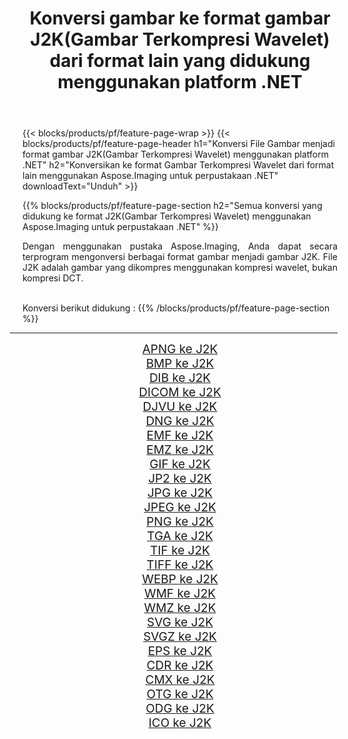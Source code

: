 ﻿---
title: Konversi gambar ke format gambar J2K(Gambar Terkompresi Wavelet) dari format lain yang didukung menggunakan platform .NET 
weight: 3920
url: /id/net/conversion/to/j2k 
lang: id
langdirlevel: 2
locales: zh-hans,ja,it,ru,de,es,fr,nl,id,lt,pl,pt,vi,tr,ko,zh-hant,ar,hi,th,sv,cs,uk,he
description: Menggunakan Aspose.Imaging untuk pustaka .NET, mudah untuk mengonversi ke J2K(Gambar Terkompresi Wavelet) dari format gambar lain yang didukung
---

{{< blocks/products/pf/feature-page-wrap >}}
{{< blocks/products/pf/feature-page-header h1="Konversi File Gambar menjadi format gambar J2K(Gambar Terkompresi Wavelet) menggunakan platform .NET" h2="Konversikan ke format Gambar Terkompresi Wavelet dari format lain menggunakan Aspose.Imaging untuk perpustakaan .NET" downloadText="Unduh" >}}


{{% blocks/products/pf/feature-page-section  h2="Semua konversi yang didukung ke format J2K(Gambar Terkompresi Wavelet) menggunakan Aspose.Imaging untuk perpustakaan .NET" %}}
<p align=justify>Dengan menggunakan pustaka Aspose.Imaging, Anda dapat secara terprogram mengonversi berbagai format gambar menjadi gambar J2K. File J2K adalah gambar yang dikompres menggunakan kompresi wavelet, bukan kompresi DCT.</p>
<br/>
Konversi berikut didukung :
{{% /blocks/products/pf/feature-page-section %}}
<div class="container-fluid productfamilypage bg-gray">
    <div class="convertypes bg-gray agp-content section">
        <div class="container">
		<hr style="margin-left:-20px;"/>
		<div class="row other-converters" style="gap: 10px;font-size: 19px;text-align:center;">
		    <div class='col-md-2 other-converter remove-lp remove-rp'><a href="/imaging/id/net/conversion/apng-to-j2k" style="padding:15px;">APNG ke J2K</a></div>
<div class='col-md-2 other-converter remove-lp remove-rp'><a href="/imaging/id/net/conversion/bmp-to-j2k" style="padding:15px;">BMP ke J2K</a></div>
<div class='col-md-2 other-converter remove-lp remove-rp'><a href="/imaging/id/net/conversion/dib-to-j2k" style="padding:15px;">DIB ke J2K</a></div>
<div class='col-md-2 other-converter remove-lp remove-rp'><a href="/imaging/id/net/conversion/dicom-to-j2k" style="padding:15px;">DICOM ke J2K</a></div>
<div class='col-md-2 other-converter remove-lp remove-rp'><a href="/imaging/id/net/conversion/djvu-to-j2k" style="padding:15px;">DJVU ke J2K</a></div>
<div class='col-md-2 other-converter remove-lp remove-rp'><a href="/imaging/id/net/conversion/dng-to-j2k" style="padding:15px;">DNG ke J2K</a></div>
<div class='col-md-2 other-converter remove-lp remove-rp'><a href="/imaging/id/net/conversion/emf-to-j2k" style="padding:15px;">EMF ke J2K</a></div>
<div class='col-md-2 other-converter remove-lp remove-rp'><a href="/imaging/id/net/conversion/emz-to-j2k" style="padding:15px;">EMZ ke J2K</a></div>
<div class='col-md-2 other-converter remove-lp remove-rp'><a href="/imaging/id/net/conversion/gif-to-j2k" style="padding:15px;">GIF ke J2K</a></div>
<div class='col-md-2 other-converter remove-lp remove-rp'><a href="/imaging/id/net/conversion/jp2-to-j2k" style="padding:15px;">JP2 ke J2K</a></div>
<div class='col-md-2 other-converter remove-lp remove-rp'><a href="/imaging/id/net/conversion/jpg-to-j2k" style="padding:15px;">JPG ke J2K</a></div>
<div class='col-md-2 other-converter remove-lp remove-rp'><a href="/imaging/id/net/conversion/jpeg-to-j2k" style="padding:15px;">JPEG ke J2K</a></div>
<div class='col-md-2 other-converter remove-lp remove-rp'><a href="/imaging/id/net/conversion/png-to-j2k" style="padding:15px;">PNG ke J2K</a></div>
<div class='col-md-2 other-converter remove-lp remove-rp'><a href="/imaging/id/net/conversion/tga-to-j2k" style="padding:15px;">TGA ke J2K</a></div>
<div class='col-md-2 other-converter remove-lp remove-rp'><a href="/imaging/id/net/conversion/tif-to-j2k" style="padding:15px;">TIF ke J2K</a></div>
<div class='col-md-2 other-converter remove-lp remove-rp'><a href="/imaging/id/net/conversion/tiff-to-j2k" style="padding:15px;">TIFF ke J2K</a></div>
<div class='col-md-2 other-converter remove-lp remove-rp'><a href="/imaging/id/net/conversion/webp-to-j2k" style="padding:15px;">WEBP ke J2K</a></div>
<div class='col-md-2 other-converter remove-lp remove-rp'><a href="/imaging/id/net/conversion/wmf-to-j2k" style="padding:15px;">WMF ke J2K</a></div>
<div class='col-md-2 other-converter remove-lp remove-rp'><a href="/imaging/id/net/conversion/wmz-to-j2k" style="padding:15px;">WMZ ke J2K</a></div>
<div class='col-md-2 other-converter remove-lp remove-rp'><a href="/imaging/id/net/conversion/svg-to-j2k" style="padding:15px;">SVG ke J2K</a></div>
<div class='col-md-2 other-converter remove-lp remove-rp'><a href="/imaging/id/net/conversion/svgz-to-j2k" style="padding:15px;">SVGZ ke J2K</a></div>
<div class='col-md-2 other-converter remove-lp remove-rp'><a href="/imaging/id/net/conversion/eps-to-j2k" style="padding:15px;">EPS ke J2K</a></div>
<div class='col-md-2 other-converter remove-lp remove-rp'><a href="/imaging/id/net/conversion/cdr-to-j2k" style="padding:15px;">CDR ke J2K</a></div>
<div class='col-md-2 other-converter remove-lp remove-rp'><a href="/imaging/id/net/conversion/cmx-to-j2k" style="padding:15px;">CMX ke J2K</a></div>
<div class='col-md-2 other-converter remove-lp remove-rp'><a href="/imaging/id/net/conversion/otg-to-j2k" style="padding:15px;">OTG ke J2K</a></div>
<div class='col-md-2 other-converter remove-lp remove-rp'><a href="/imaging/id/net/conversion/odg-to-j2k" style="padding:15px;">ODG ke J2K</a></div>
<div class='col-md-2 other-converter remove-lp remove-rp'><a href="/imaging/id/net/conversion/ico-to-j2k" style="padding:15px;">ICO ke J2K</a></div>
                </div>
        </div>
    </div>
</div>
<br/>

